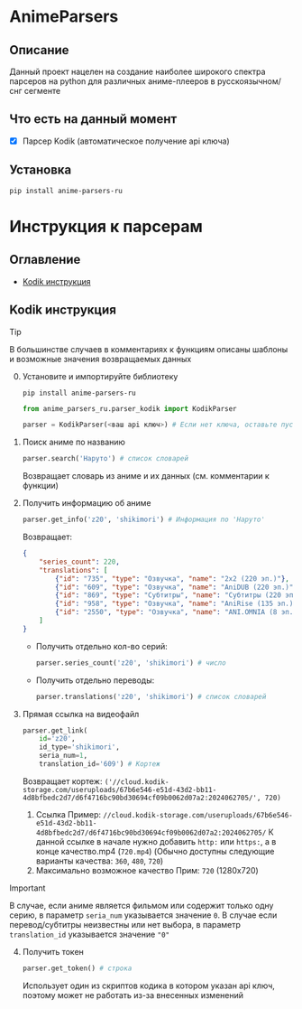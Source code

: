 # AnimeParsers
## Описание
Данный проект нацелен на создание наиболее широкого спектра парсеров на python для различных аниме-плееров в русскоязычном/снг сегменте

## Что есть на данный момент
- [x] Парсер Kodik (автоматическое получение api ключа)

## Установка
```commandline
pip install anime-parsers-ru
```

# Инструкция к парсерам

## Оглавление
- [Kodik инструкция](#kodik-инструкция)

## Kodik инструкция

> [!TIP]
> В большинстве случаев в комментариях к функциям описаны шаблоны и возможные значения возвращаемых данных

0. Установите и импортируйте библиотеку
    ```commandline
    pip install anime-parsers-ru
    ```
    ```python
    from anime_parsers_ru.parser_kodik import KodikParser

    parser = KodikParser(<ваш api ключ>) # Если нет ключа, оставьте пустым
    ```

1. Поиск аниме по названию
    ```python
    parser.search('Наруто') # список словарей
    ```
    Возвращает словарь из аниме и их данных (см. комментарии к функции)

2. Получить информацию об аниме
    ```python
    parser.get_info('z20', 'shikimori') # Информация по 'Наруто'
    ```
    Возвращает:
    ```json
    {
        "series_count": 220, 
        "translations": [
            {"id": "735", "type": "Озвучка", "name": "2x2 (220 эп.)"}, 
            {"id": "609", "type": "Озвучка", "name": "AniDUB (220 эп.)"}, 
            {"id": "869", "type": "Субтитры", "name": "Субтитры (220 эп.)"}, 
            {"id": "958", "type": "Озвучка", "name": "AniRise (135 эп.)"}, 
            {"id": "2550", "type": "Озвучка", "name": "ANI.OMNIA (8 эп.)"}
        ]
    }
    ```

    - Получить отдельно кол-во серий:
        ```python
        parser.series_count('z20', 'shikimori') # число
        ```
    - Получить отдельно переводы:
        ```python
        parser.translations('z20', 'shikimori') # список словарей
        ```
3. Прямая ссылка на видеофайл
    ```python
    parser.get_link(
        id='z20', 
        id_type='shikimori', 
        seria_num=1, 
        translation_id='609') # Кортеж
    ```
    Возвращает кортеж: `('//cloud.kodik-storage.com/useruploads/67b6e546-e51d-43d2-bb11-4d8bfbedc2d7/d6f4716bc90bd30694cf09b0062d07a2:2024062705/', 720)`
    
    1. Ссылка
    Пример: `//cloud.kodik-storage.com/useruploads/67b6e546-e51d-43d2-bb11-4d8bfbedc2d7/d6f4716bc90bd30694cf09b0062d07a2:2024062705/`
    К данной ссылке в начале нужно добавить `http:` или `https:`, а в конце качество.mp4 (`720.mp4`) (Обычно доступны следующие варианты качества: `360`, `480`, `720`)
    2. Максимально возможное качество
    Прим: `720` (1280x720)

> [!IMPORTANT]
> В случае, если аниме является фильмом или содержит только одну серию, в параметр `seria_num` указывается значение `0`. В случае если перевод/субтитры неизвестны или нет выбора, в параметр `translation_id` указывается значение `"0"`


4. Получить токен
    ```python
    parser.get_token() # строка
    ```
    Использует один из скриптов кодика в котором указан api ключ, поэтому может не работать из-за внесенных изменений